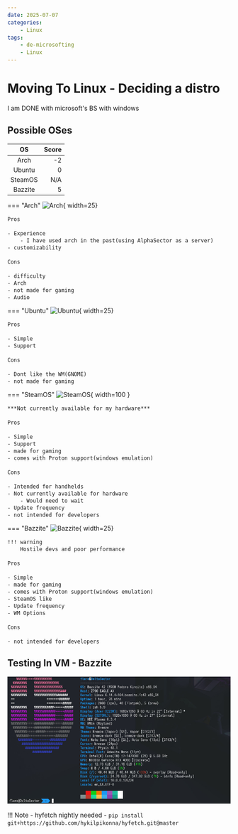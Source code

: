 ```yaml
---
date: 2025-07-07
categories:
    - Linux
tags:
    - de-microsofting
    - Linux
---
```

# Moving To Linux - Deciding a distro
I am DONE with microsoft's BS with windows
<!-- more -->
## Possible OSes
| OS | Score |
|:--:| ----:|
| Arch | -2 |
| Ubuntu | 0 |
| SteamOS | N/A |
| Bazzite | 5 |

=== "Arch"
    ![Arch](https://upload.wikimedia.org/wikipedia/commons/thumb/1/13/Arch_Linux_%22Crystal%22_icon.svg/256px-Arch_Linux_%22Crystal%22_icon.svg.png){ width=25}

    Pros

    - Experience
        - I have used arch in the past(using AlphaSector as a server)
    - customizability

    Cons

    - difficulty
    - Arch
    - not made for gaming
    - Audio

=== "Ubuntu"
    ![Ubuntu](https://upload.wikimedia.org/wikipedia/commons/thumb/9/9e/UbuntuCoF.svg/512px-UbuntuCoF.svg.png?20120210072525){ width=25}

    Pros

    - Simple
    - Support

    Cons

    - Dont like the WM(GNOME)
    - not made for gaming

=== "SteamOS"
    ![SteamOS](https://upload.wikimedia.org/wikipedia/commons/thumb/5/5a/SteamOS_wordmark.svg/600px-SteamOS_wordmark.svg.png?20241211180232){ width=100 }

    ***Not currently available for my hardware***

    Pros

    - Simple
    - Support
    - made for gaming
    - comes with Proton support(windows emulation)
    
    Cons

    - Intended for handhelds
    - Not currently available for hardware
        - Would need to wait
    - Update frequency
    - not intended for developers

=== "Bazzite"
    ![Bazzite](https://upload.wikimedia.org/wikipedia/commons/thumb/a/a7/Bazzite_Logo.svg/600px-Bazzite_Logo.svg.png?20240627153253){ width=25}

    !!! warning
        Hostile devs and poor performance

    Pros

    - Simple
    - made for gaming
    - comes with Proton support(windows emulation)
    - SteamOS like
    - Update frequency
    - WM Options

    Cons

    - not intended for developers

## Testing In VM - Bazzite
![alt text](hyfetch.png)

!!! Note
    - hyfetch nightly needed
        - `pip install git+https://github.com/hykilpikonna/hyfetch.git@master`